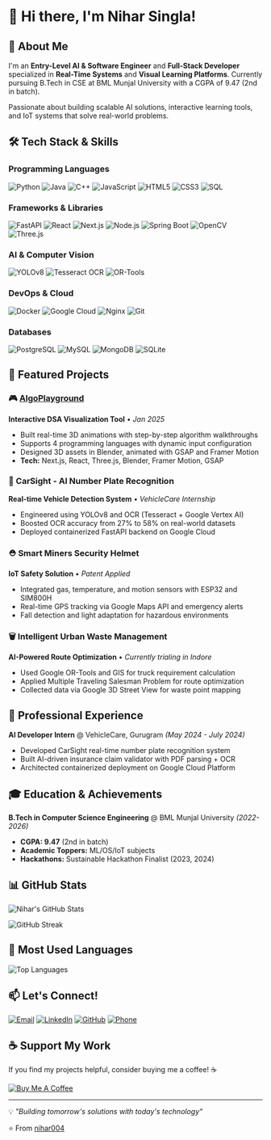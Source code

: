 # 👋 Hi there, I'm Nihar Singla!

## 🚀 About Me
I'm an **Entry-Level AI & Software Engineer** and **Full-Stack Developer** specialized in **Real-Time Systems** and **Visual Learning Platforms**. Currently pursuing B.Tech in CSE at BML Munjal University with a CGPA of 9.47 (2nd in batch).

Passionate about building scalable AI solutions, interactive learning tools, and IoT systems that solve real-world problems.

## 🛠️ Tech Stack & Skills

### Programming Languages
![Python](https://img.shields.io/badge/-Python-3776AB?style=flat-square&logo=python&logoColor=white)
![Java](https://img.shields.io/badge/-Java-007396?style=flat-square&logo=java&logoColor=white)
![C++](https://img.shields.io/badge/-C++-00599C?style=flat-square&logo=c%2B%2B&logoColor=white)
![JavaScript](https://img.shields.io/badge/-JavaScript-F7DF1E?style=flat-square&logo=javascript&logoColor=black)
![HTML5](https://img.shields.io/badge/-HTML5-E34F26?style=flat-square&logo=html5&logoColor=white)
![CSS3](https://img.shields.io/badge/-CSS3-1572B6?style=flat-square&logo=css3&logoColor=white)
![SQL](https://img.shields.io/badge/-SQL-4479A1?style=flat-square&logo=mysql&logoColor=white)

### Frameworks & Libraries
![FastAPI](https://img.shields.io/badge/-FastAPI-009688?style=flat-square&logo=fastapi&logoColor=white)
![React](https://img.shields.io/badge/-React-61DAFB?style=flat-square&logo=react&logoColor=black)
![Next.js](https://img.shields.io/badge/-Next.js-000000?style=flat-square&logo=next.js&logoColor=white)
![Node.js](https://img.shields.io/badge/-Node.js-339933?style=flat-square&logo=node.js&logoColor=white)
![Spring Boot](https://img.shields.io/badge/-Spring_Boot-6DB33F?style=flat-square&logo=spring-boot&logoColor=white)
![OpenCV](https://img.shields.io/badge/-OpenCV-5C3EE8?style=flat-square&logo=opencv&logoColor=white)
![Three.js](https://img.shields.io/badge/-Three.js-000000?style=flat-square&logo=three.js&logoColor=white)

### AI & Computer Vision
![YOLOv8](https://img.shields.io/badge/-YOLOv8-00FFFF?style=flat-square&logo=yolo&logoColor=black)
![Tesseract OCR](https://img.shields.io/badge/-Tesseract_OCR-4285F4?style=flat-square&logo=google&logoColor=white)
![OR-Tools](https://img.shields.io/badge/-OR--Tools-4285F4?style=flat-square&logo=google&logoColor=white)

### DevOps & Cloud
![Docker](https://img.shields.io/badge/-Docker-2496ED?style=flat-square&logo=docker&logoColor=white)
![Google Cloud](https://img.shields.io/badge/-Google_Cloud-4285F4?style=flat-square&logo=google-cloud&logoColor=white)
![Nginx](https://img.shields.io/badge/-Nginx-009639?style=flat-square&logo=nginx&logoColor=white)
![Git](https://img.shields.io/badge/-Git-F05032?style=flat-square&logo=git&logoColor=white)

### Databases
![PostgreSQL](https://img.shields.io/badge/-PostgreSQL-336791?style=flat-square&logo=postgresql&logoColor=white)
![MySQL](https://img.shields.io/badge/-MySQL-4479A1?style=flat-square&logo=mysql&logoColor=white)
![MongoDB](https://img.shields.io/badge/-MongoDB-47A248?style=flat-square&logo=mongodb&logoColor=white)
![SQLite](https://img.shields.io/badge/-SQLite-003B57?style=flat-square&logo=sqlite&logoColor=white)

## 🌟 Featured Projects

### 🎮 [AlgoPlayground](https://algoplayground.vercel.app) 
**Interactive DSA Visualization Tool** • *Jan 2025*
- Built real-time 3D animations with step-by-step algorithm walkthroughs
- Supports 4 programming languages with dynamic input configuration
- Designed 3D assets in Blender, animated with GSAP and Framer Motion
- **Tech:** Next.js, React, Three.js, Blender, Framer Motion, GSAP

### 🚗 CarSight - AI Number Plate Recognition
**Real-time Vehicle Detection System** • *VehicleCare Internship*
- Engineered using YOLOv8 and OCR (Tesseract + Google Vertex AI)
- Boosted OCR accuracy from 27% to 58% on real-world datasets
- Deployed containerized FastAPI backend on Google Cloud

### ⛑️ Smart Miners Security Helmet
**IoT Safety Solution** • *Patent Applied*
- Integrated gas, temperature, and motion sensors with ESP32 and SIM800H
- Real-time GPS tracking via Google Maps API and emergency alerts
- Fall detection and light adaptation for hazardous environments

### 🗑️ Intelligent Urban Waste Management
**AI-Powered Route Optimization** • *Currently trialing in Indore*
- Used Google OR-Tools and GIS for truck requirement calculation
- Applied Multiple Traveling Salesman Problem for route optimization
- Collected data via Google 3D Street View for waste point mapping

## 💼 Professional Experience

**AI Developer Intern** @ VehicleCare, Gurugram *(May 2024 - July 2024)*
- Developed CarSight real-time number plate recognition system
- Built AI-driven insurance claim validator with PDF parsing + OCR
- Architected containerized deployment on Google Cloud Platform

## 🎓 Education & Achievements

**B.Tech in Computer Science Engineering** @ BML Munjal University *(2022-2026)*
- **CGPA: 9.47** (2nd in batch)
- **Academic Toppers:** ML/OS/IoT subjects
- **Hackathons:** Sustainable Hackathon Finalist (2023, 2024)

## 📊 GitHub Stats

![Nihar's GitHub Stats](https://github-readme-stats.vercel.app/api?username=nihar004&show_icons=true&theme=radical&hide_border=true)

![GitHub Streak](https://github-readme-streak-stats.herokuapp.com/?user=nihar004&theme=radical&hide_border=true)

## 🌟 Most Used Languages

![Top Languages](https://github-readme-stats.vercel.app/api/top-langs/?username=nihar004&layout=compact&theme=radical&hide_border=true)

## 📫 Let's Connect!

[![Email](https://img.shields.io/badge/-niharsingla001@gmail.com-D14836?style=for-the-badge&logo=gmail&logoColor=white)](mailto:niharsingla001@gmail.com)
[![LinkedIn](https://img.shields.io/badge/-LinkedIn-0077B5?style=for-the-badge&logo=linkedin&logoColor=white)](https://linkedin.com/in/nihar-singla001)
[![GitHub](https://img.shields.io/badge/-GitHub-181717?style=for-the-badge&logo=github&logoColor=white)](https://github.com/nihar004)
[![Phone](https://img.shields.io/badge/-+91--9817157589-25D366?style=for-the-badge&logo=whatsapp&logoColor=white)](tel:+919817157589)

## ☕ Support My Work
If you find my projects helpful, consider buying me a coffee! ☕

[![Buy Me A Coffee](https://img.shields.io/badge/-Buy%20me%20a%20coffee-FFDD00?style=for-the-badge&logo=buy-me-a-coffee&logoColor=black)](https://www.buymeacoffee.com/niharlc004e)

---
💡 *"Building tomorrow's solutions with today's technology"*

⭐️ From [nihar004](https://github.com/nihar004)
